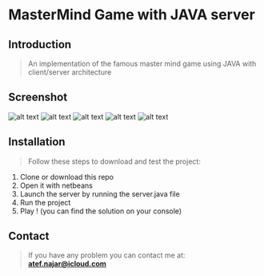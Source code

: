 # MasterMind Game with JAVA server

## Introduction

> An implementation of the famous master mind game using JAVA with client/server architecture

## Screenshot

![alt text](http://res.cloudinary.com/atf19/image/upload/v1507463780/1_bnjzt2.png) ![alt text](http://res.cloudinary.com/atf19/image/upload/v1507463775/2_l4hvi9.png)
![alt text](http://res.cloudinary.com/atf19/image/upload/v1507463782/3_tvxsks.png)
![alt text](http://res.cloudinary.com/atf19/image/upload/v1507463782/4_bw7op8.png) ![alt text](http://res.cloudinary.com/atf19/image/upload/v1507463781/5_rfj2gn.png)


## Installation

> Follow these steps to download and test the project:
1. Clone or download this repo
2. Open it with netbeans
3. Launch the server by running the server.java file
4. Run the project
5. Play ! (you can find the solution on your console)

## Contact

> If you have any problem you can contact me at: **atef.najar@icloud.com**